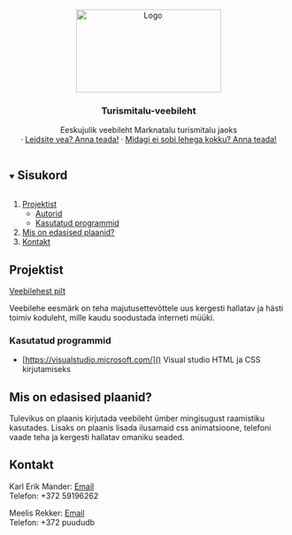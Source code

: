 <!--
*** Thanks for checking out the Best-README-Template. If you have a suggestion
*** that would make this better, please fork the repo and create a pull request
*** or simply open an issue with the tag "enhancement".
*** Thanks again! Now go create something AMAZING! :D
***
***
***
*** To avoid retyping too much info. Do a search and replace for the following:
*** github_username, repo_name, twitter_handle, email, project_title, project_description
-->



<!-- PROJECT SHIELDS -->
<!--
*** I'm using markdown "reference style" links for readability.
*** Reference links are enclosed in brackets [ ] instead of parentheses ( ).
*** See the bottom of this document for the declaration of the reference variables
*** for contributors-url, forks-url, etc. This is an optional, concise syntax you may use.
*** https://www.markdownguide.org/basic-syntax/#reference-style-links
-->


<!-- PROJECT LOGO -->
<br />
<p align="center">
  <a href="https://github.com/KarlErikMander/Turismitalu-veebileht">
    <img src="https://i.gyazo.com/4db59131006a748130f7b823ef3c2383.png" alt="Logo" width="262" height="150">
  </a>

  <h3 align="center">Turismitalu-veebileht</h3>

  <p align="center">
    Eeskujulik veebileht Marknatalu turismitalu jaoks 
    <br />
    ·
    <a href="https://github.com/KarlErikMander/Turismitalu-veebileht/issues">Leidsite vea? Anna teada!</a>
    ·
    <a href="https://github.com/KarlErikMander/Turismitalu-veebileht/issues">Midagi ei sobi lehega kokku? Anna teada!</a>
  </p>
</p>



<!-- TABLE OF CONTENTS -->
<details open="open">
  <summary><h2 style="display: inline-block">Sisukord</h2></summary>
  <ol>
    <li>
      <a href="#about-the-project">Projektist</a>
      <ul>
        <li><a href="#built-with">Autorid</a></li>
        <li><a href="#built-with">Kasutatud programmid</a></li>
      </ul>
    </li>
    <li><a href="#roadmap">Mis on edasised plaanid?</a></li>
    <li><a href="#contact">Kontakt</a></li>
  </ol>
</details>



<!-- ABOUT THE PROJECT -->
## Projektist

[Veebilehest pilt](https://i.gyazo.com/7e513a9ba5ef6ea8eb22d3f082772a99.jpg)

Veebilehe eesmärk on teha majutusettevõttele
uus kergesti hallatav ja hästi toimiv koduleht, 
mille kaudu soodustada interneti müüki.


### Kasutatud programmid

* [https://visualstudio.microsoft.com/]() Visual studio HTML ja CSS kirjutamiseks


<!-- ROADMAP -->
## Mis on edasised plaanid?

Tulevikus on plaanis kirjutada veebileht ümber mingisugust raamistiku kasutades. Lisaks on plaanis lisada ilusamaid css animatsioone, 
telefoni vaade teha ja kergesti hallatav omaniku seaded.




<!-- CONTACT -->
## Kontakt

Karl Erik Mander:
[Email](mander.karl@gmail.com)  
Telefon: +372 59196262 

Meelis Rekker:
[Email](fake.email@gmail.com)  
Telefon: +372 puududb






<!-- MARKDOWN LINKS & IMAGES -->
<!-- https://www.markdownguide.org/basic-syntax/#reference-style-links -->
[contributors-shield]: https://img.shields.io/github/contributors/github_username/repo.svg?style=for-the-badge
[contributors-url]: https://github.com/github_username/repo/graphs/contributors
[forks-shield]: https://img.shields.io/github/forks/github_username/repo.svg?style=for-the-badge
[forks-url]: https://github.com/github_username/repo/network/members
[stars-shield]: https://img.shields.io/github/stars/github_username/repo.svg?style=for-the-badge
[stars-url]: https://github.com/github_username/repo/stargazers
[issues-shield]: https://img.shields.io/github/issues/github_username/repo.svg?style=for-the-badge
[issues-url]: https://github.com/github_username/repo/issues
[license-shield]: https://img.shields.io/github/license/github_username/repo.svg?style=for-the-badge
[license-url]: https://github.com/github_username/repo/blob/master/LICENSE.txt
[linkedin-shield]: https://img.shields.io/badge/-LinkedIn-black.svg?style=for-the-badge&logo=linkedin&colorB=555
[linkedin-url]: https://linkedin.com/in/github_username
